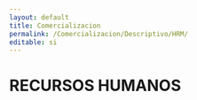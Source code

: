```yaml
---
layout: default
title: Comercializacion
permalink: /Comercializacion/Descriptivo/HRM/
editable: si
---
```


# RECURSOS HUMANOS


